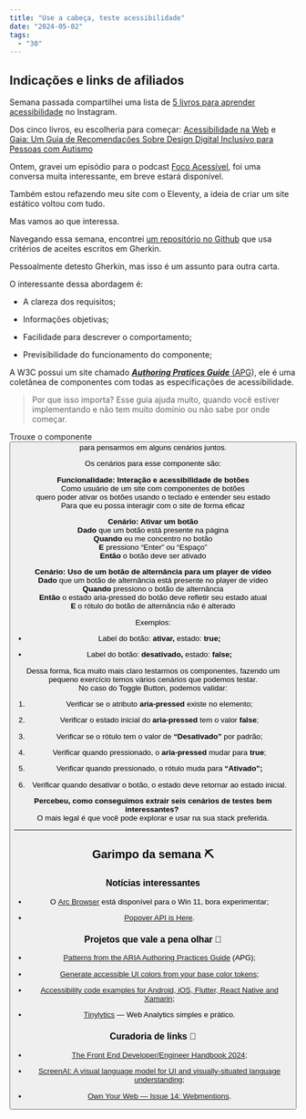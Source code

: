 ```yaml
---
title: "Use a cabeça, teste acessibilidade"
date: "2024-05-02"
tags: 
  - "30"
---
```


## Indicações e links de afiliados

Semana passada compartilhei uma lista de [5 livros para aprender acessibilidade](https://www.instagram.com/p/C6G0SGZObC-/?img_index=1) no Instagram.

Dos cinco livros, eu escolheria para começar: [Acessibilidade na Web](https://amzn.to/3Ulpfy1) e [Gaia: Um Guia de Recomendações Sobre Design Digital Inclusivo para Pessoas com Autismo](https://amzn.to/466kOwh)

Ontem, gravei um episódio para o podcast [Foco Acessível](https://focoacessivel.com.br/), foi uma conversa muita interessante, em breve estará disponível.

Também estou refazendo meu site com o Eleventy, a ideia de criar um site estático voltou com tudo.

Mas vamos ao que interessa.

Navegando essa semana, encontrei [um repositório no Github](https://github.com/AFixt/apg-gherkin) que usa critérios de aceites escritos em Gherkin.

Pessoalmente detesto Gherkin, mas isso é um assunto para outra carta.

O interessante dessa abordagem é:

- A clareza dos requisitos;

- Informações objetivas;

- Facilidade para descrever o comportamento;

- Previsibilidade do funcionamento do componente;

A W3C possui um site chamado [_**Authoring Pratices Guide**_ (APG](https://www.w3.org/WAI/ARIA/apg/)), ele é uma coletânea de componentes com todas as especificações de acessibilidade.

> Por que isso importa? Esse guia ajuda muito, quando você estiver implementando e não tem muito domínio ou não sabe por onde começar.

Trouxe o componente _**<button>**_ para pensarmos em alguns cenários juntos.

Os cenários para esse componente são:

**Funcionalidade: Interação e acessibilidade de botões**  
Como usuário de um site com componentes de botões  
quero poder ativar os botões usando o teclado e entender seu estado  
Para que eu possa interagir com o site de forma eficaz

**Cenário: Ativar um botão**  
**Dado** que um botão está presente na página  
**Quando** eu me concentro no botão  
**E** pressiono “Enter” ou “Espaço”  
**Então** o botão deve ser ativado

**Cenário: Uso de um botão de alternância para um player de vídeo**  
**Dado** que um botão de alternância está presente no player de vídeo  
**Quando** pressiono o botão de alternância  
**Então** o estado aria-pressed do botão deve refletir seu estado atual  
**E** o rótulo do botão de alternância não é alterado

Exemplos:

- Label do botão: **ativar,** estado: **true;**

- Label do botão: **desativado,** estado: **false;**

Dessa forma, fica muito mais claro testarmos os componentes, fazendo um pequeno exercício temos vários cenários que podemos testar.  
No caso do Toggle Button, podemos validar:

1. Verificar se o atributo **aria-pressed** existe no elemento;

3. Verificar o estado inicial do **aria-pressed** tem o valor **false**;

5. Verificar se o rótulo tem o valor de **“Desativado”** por padrão;

7. Verificar quando pressionado, o **aria-pressed** mudar para **true**;

9. Verificar quando pressionado, o rótulo muda para **“Ativado”;**

11. Verificar quando desativar o botão, o estado deve retornar ao estado inicial.

**Percebeu, como conseguimos extrair seis cenários de testes bem interessantes?**   
O mais legal é que você pode explorar e usar na sua stack preferida.

* * *

## Garimpo da semana ⛏

### Notícias interessantes

- O [Arc Browser](https://arc.net/) está disponível para o Win 11, bora experimentar;

- [Popover API is Here](https://frontendmasters.com/blog/popover-api-is-here/).

### Projetos que vale a pena olhar 🧪

- [Patterns from the ARIA Authoring Practices Guide](https://github.com/AFixt/apg-gherkin) (APG);

- [Generate accessible UI colors from your base color tokens](https://github.com/5t3ph/a11y-color-tokens);

- [Accessibility code examples for Android, iOS, Flutter, React Native and Xamarin](https://github.com/appt-org/accessibility-code-examples);

- [Tinylytics](https://tinylytics.app/) — Web Analytics simples e prático.

### Curadoria de links 🔗

- [The Front End Developer/Engineer Handbook 2024](https://frontendmasters.com/guides/front-end-handbook/2024/);

- [ScreenAI: A visual language model for UI and visually-situated language understanding](https://research.google/blog/screenai-a-visual-language-model-for-ui-and-visually-situated-language-understanding/);

- [Own Your Web — Issue 14: Webmentions](https://buttondown.email/ownyourweb/archive/issue-14/).
